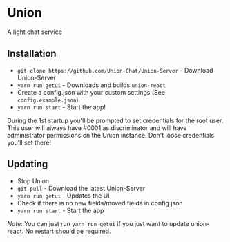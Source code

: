 # Union
A light chat service

## Installation

 - `git clone https://github.com/Union-Chat/Union-Server` - Download Union-Server
 - `yarn run getui` - Downloads and builds `union-react`
 - Create a config.json with your custom settings (See `config.example.json`)
 - `yarn run start` - Start the app!
 
During the 1st startup you'll be prompted to set credentials for the root user. This user will always have #0001 as
discriminator and will have administrator permissions on the Union instance. Don't loose credentials you'll set there!

## Updating

 - Stop Union
 - `git pull` - Download the latest Union-Server
 - `yarn run getui` - Updates the UI
 - Check if there is no new fields/moved fields in config.json
 - `yarn run start` - Start the app

*Note*: You can just run `yarn run getui` if you just want to update union-react. No restart should be required.
